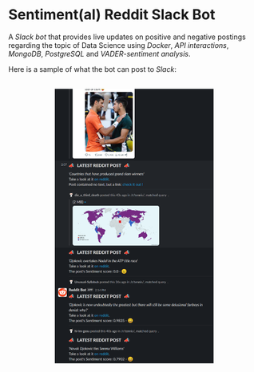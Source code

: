 # Sentiment(al) Reddit Slack Bot

A *Slack bot* that provides live updates on positive and negative postings regarding the topic of Data Science using *Docker*, *API interactions*, *MongoDB*, *PostgreSQL* and *VADER-sentiment analysis*.

Here is a sample of what the bot can post to *Slack*:

<p align="center">
    <br>
    <img src="https://github.com/MichlF/projects/blob/main/data_science/reddit_sentiment/sample_output.png?raw=true" alt="Sample output of Slack bot" height="550"/>
    <br>
</p>